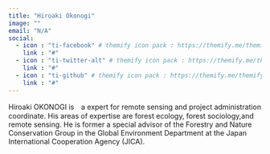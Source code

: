 ```yaml
---
title: "Hiroaki Okonogi"
image: ""
email: "N/A"
social:
  - icon : "ti-facebook" # themify icon pack : https://themify.me/themify-icons
    link : "#"
  - icon : "ti-twitter-alt" # themify icon pack : https://themify.me/themify-icons
    link : "#"
  - icon : "ti-github" # themify icon pack : https://themify.me/themify-icons
    link : "#"
---
```


Hiroaki OKONOGI is　a expert for remote sensing and project administration coordinate. His areas of expertise are forest ecology, forest sociology,and remote sensing. He is former a special advisor of the Forestry and Nature Conservation Group in the Global Environment Department at the Japan International Cooperation Agency (JICA). 
